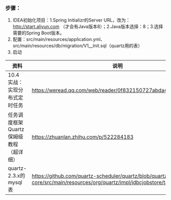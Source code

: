 ### 步骤：
1. IDEA初始化项目：1.Spring Initializr的Server URL，改为：http://start.aliyun.com （才会有Java版本8）；2.Java版本选择：8；3.选择需要的Spring Boot版本。
2. 配置：src/main/resources/application.yml、src/main/resources/db/migration/V1__Init.sql（quartz用的表）
3. 启动

资料 | 说明
--- | ---
10.4　实战：实现分布式定时任务 | https://weread.qq.com/web/reader/0f832150727abda40f80656
任务调度框架 Quartz 保姆级教程（超详细） | https://zhuanlan.zhihu.com/p/522284183
quartz-2.3.x的mysql表 | https://github.com/quartz-scheduler/quartz/blob/quartz-2.3.x/quartz-core/src/main/resources/org/quartz/impl/jdbcjobstore/tables_mysql.sql
